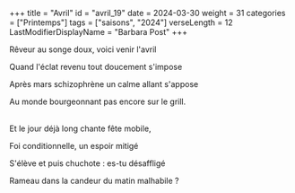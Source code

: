 +++
title = "Avril"
id = "avril_19"
date = 2024-03-30
weight = 31
categories = ["Printemps"]
tags = ["saisons", "2024"]
verseLength = 12
LastModifierDisplayName = "Barbara Post"
+++

Rêveur au songe doux, voici venir l'avril

Quand l'éclat revenu tout doucement s'impose

Après mars schizophrène un calme allant s'appose

Au monde bourgeonnant pas encore sur le grill.

 \
Et le jour déjà long chante fête mobile,

Foi conditionnelle, un espoir mitigé

S'élève et puis chuchote : es-tu désaffligé

Rameau dans la candeur du matin malhabile ?
